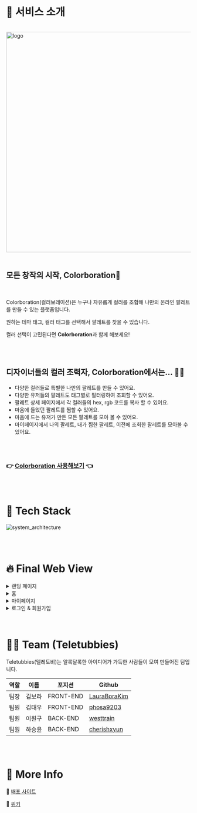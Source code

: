 # 📒 서비스 소개

<br>
<img width="600" alt="logo" src="https://user-images.githubusercontent.com/24685076/141114964-0f6e0eaf-5396-49a0-8395-b8a264e7b51d.png">
<br>
<br>

## 모든 창작의 시작, Colorboration🎨

<br>

Colorboration(컬러보레이션)은 누구나 자유롭게 컬러를 조합해 나만의 온라인 팔레트를 만들 수 있는 플랫폼입니다.

원하는 테마 태그, 컬러 태그를 선택해서 팔레트를 찾을 수 있습니다.

컬러 선택이 고민된다면 **Colorboration**과 함께 해보세요!

<br>
<br>

## 디자이너들의 컬러 조력자, Colorboration에서는... 👩‍🎨

- 다양한 컬러들로 특별한 나만의 팔레트를 만들 수 있어요.
- 다양한 유저들의 팔레트도 태그별로 필터링하여 조회할 수 있어요.
- 팔레트 상세 페이지에서 각 컬러들의 hex, rgb 코드를 복사 할 수 있어요.
- 마음에 들었던 팔레트를 찜할 수 있어요.
- 마음에 드는 유저가 만든 모든 팔레트를 모아 볼 수 있어요.
- 마이페이지에서 나의 팔레트, 내가 찜한 팔레트, 이전에 조회한 팔레트를 모아볼 수 있어요.

<br>
<br>

### 👉 [Colorboration 사용해보기](https://color-boration.tk/) 👈

<br>
<br>

# 🔨 Tech Stack

![system_architecture](https://user-images.githubusercontent.com/24685076/141255522-05870de6-f389-4864-9d36-20103abcf626.png)

<br>
<br>

# 🔥 Final Web View

<details>
<summary>랜딩 페이지</summary>
<div markdown="1">       
<br>
    gif 넣기
<br>
<br>

</div>
</details>

<details>
<summary>홈</summary>
<div markdown="1">       
<br>
    <ul>
        🏡 홈 - 리스트 뷰

        🏡 홈 - 검색 기능

    </ul>

</div>

</details>

<details>
<summary>마이페이지</summary>
<div markdown="1">       
<br>
    <ul>
        ✍🏻 전체 리스트 뷰
        <br>
        <img src="https://user-images.githubusercontent.com/13115713/141735217-b8d59d37-88a9-4728-a1a3-71ea520dbd68.gif" width="550">
        <img src="https://user-images.githubusercontent.com/13115713/141735200-484bced7-5199-4109-a33f-9164435558aa.gif" width="210">
        <br>
        <br>
        ❌ 유저 계정 삭제
        <br>
        <img src="https://user-images.githubusercontent.com/13115713/141804165-81779861-944e-47c1-a159-3dc2ed593d9f.gif" width="550">
        <img src="https://user-images.githubusercontent.com/13115713/141804140-1a366f12-aa5c-447d-a6c4-01b4fb929541.gif" width="210">
        <br>
    </ul>
</div>
</details>

<details>
<summary>로그인 & 회원가입</summary>
<div markdown="1">       
<br>
    <ul>
        회원가입
        <br>
        <img src="https://user-images.githubusercontent.com/13115713/141735414-ece62801-dae1-4af4-897e-c1dc261ed3ef.gif" width="210">
        <br>
        <br>
        로그인
        <br>
        <img src="https://user-images.githubusercontent.com/13115713/141735396-b8ceb00d-db8d-4a5b-ac37-feade828e4d5.gif" width="210">
        <br>
        <br>
        소셜 로그인
        <br>
        <img src="https://user-images.githubusercontent.com/13115713/141735412-678fa93d-efd0-4892-908b-8e6932ded271.gif" width="210">
        <br>
    </ul>
</div></details>
</details>

<br>
<br>

# 🧑‍💻 Team (Teletubbies)

Teletubbies(텔레토비)는 알록달록한 아이디어가 가득한 사람들이 모여 만들어진 팀입니다.

| 역할 | 이름   | 포지션    | Github                                          |
| ---- | ------ | --------- | ----------------------------------------------- |
| 팀장 | 김보라 | FRONT-END | [LauraBoraKim](https://github.com/LauraBoraKim) |
| 팀원 | 김태우 | FRONT-END | [phosa9203](https://github.com/phosa9203)       |
| 팀원 | 이원구 | BACK-END  | [westtrain](https://github.com/westtrain)       |
| 팀원 | 하승윤 | BACK-END  | [cherishxyun](https://github.com/cherishxyun)   |

<br>
<br>

# 🎈 More Info

🚀 [배포 사이트](https://color-boration.tk)

📖 [위키](https://github.com/codestates/Colorboration/wiki)
